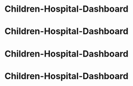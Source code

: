 # Children-Hospital-Dashboard
# Children-Hospital-Dashboard
# Children-Hospital-Dashboard
# Children-Hospital-Dashboard
